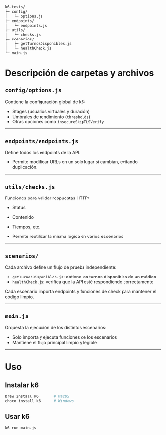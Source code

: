 ```bash
k6-tests/
├─ config/
│   └─ options.js
├─ endpoints/
│   └─ endpoints.js
├─ utils/
│   └─ checks.js
├─ scenarios/
│   ├─ getTurnosDisponibles.js
│   └─ healthCheck.js
└─ main.js
```

# Descripción de carpetas y archivos

## `config/options.js`
Contiene la configuración global de k6:

- Stages (usuarios virtuales y duración)
- Umbrales de rendimiento (`thresholds`)
- Otras opciones como `insecureSkipTLSVerify`

---

## `endpoints/endpoints.js`
Define todos los endpoints de la API.

- Permite modificar URLs en un solo lugar si cambian, evitando duplicación.

---

## `utils/checks.js`
Funciones para validar respuestas HTTP:

- Status
- Contenido
- Tiempos, etc.

- Permite reutilizar la misma lógica en varios escenarios.

---

## `scenarios/`
Cada archivo define un flujo de prueba independiente:

- `getTurnosDisponibles.js`: obtiene los turnos disponibles de un médico
- `healthCheck.js`: verifica que la API esté respondiendo correctamente

Cada escenario importa endpoints y funciones de check para mantener el código limpio.

---

## `main.js`
Orquesta la ejecución de los distintos escenarios:

- Solo importa y ejecuta funciones de los escenarios
- Mantiene el flujo principal limpio y legible

---

# Uso

## Instalar k6

```bash
brew install k6       # MacOS
choco install k6      # Windows

```

## Usar k6

```bash
k6 run main.js
```


